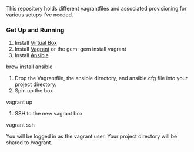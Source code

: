 This repository holds different vagrantfiles and associated provisioning for various setups I've needed.

### Get Up and Running

1. Install [Virtual Box][1]
1. Install [Vagrant][2]
 or the gem:
  gem install vagrant
1. Install [Ansible][3]

  brew install ansible
1. Drop the Vagrantfile, the ansible directory, and ansible.cfg file into your project directory.
1. Spin up the box

  vagrant up
1. SSH to the new vagrant box

  vagrant ssh

You will be logged in as the vagrant user. Your project directory will be shared to /vagrant.    

[1]: https://www.virtualbox.org/wiki/Downloads
[2]: http://www.vagrantup.com/
[3]: http://www.ansible.com/
